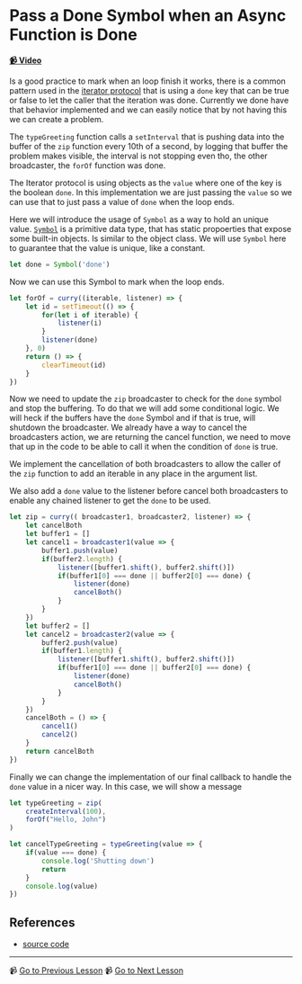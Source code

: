 # Pass a Done Symbol when an Async Function is Done 

**[📹 Video](https://egghead.io/lessons/egghead-pass-a-done-symbol-when-an-async-function-is-done)**

Is a good practice to mark when an loop finish it works, there is a common pattern used in the [iterator protocol](https://developer.mozilla.org/en-US/docs/Web/JavaScript/Reference/Iteration_protocols#Built-in_iterables) that is using a `done` key that can be true or false to let the caller that the iteration was done. Currently we done have that behavior implemented and we can easily notice that by not having this we can create a problem.

The `typeGreeting` function calls a `setInterval` that is pushing data into the buffer of the `zip` function every 10th of a second, by logging that buffer the problem makes visible, the interval is not stopping even tho, the other broadcaster, the `forOf` function was done.

The Iterator protocol is using objects as the  `value` where one of the key is the boolean `done`. In this implementation we are just passing the  `value` so we can use that to just pass a value of `done` when the loop ends.

Here we will introduce the usage of `Symbol` as a way to hold an unique value. 
[`Symbol`](https://developer.mozilla.org/en-US/docs/Web/JavaScript/Reference/Global_Objects/Symbol) is a primitive data type, that has static propoerties that expose some built-in objects. Is similar to the object class.
We will use `Symbol` here to guarantee that the value is unique, like a constant.

```javascript 
let done = Symbol('done')
```

Now we can use this Symbol to mark when the loop ends.

```javascript
let forOf = curry((iterable, listener) => {
    let id = setTimeout(() => {
        for(let i of iterable) {
            listener(i)
        }
        listener(done)
    }, 0)
    return () => {
        clearTimeout(id)
    }
})

```

Now we need to update the  `zip` broadcaster to check for the `done` symbol and stop the buffering. To do that we will add some conditional logic. We will heck if the buffers have the `done` Symbol and if that is true, will shutdown the broadcaster. 
We already have a way to cancel the broadcasters action, we are returning the cancel function, we need to move that up in the code to be able to call it when the condition of `done` is true. 

We implement the cancellation of both broadcasters to allow the caller of the `zip` function to add an iterable in any place in the argument list.

We also add a `done` value to the listener before cancel both broadcasters to enable any chained listener to get the `done` to be used.


```javascript
let zip = curry(( broadcaster1, broadcaster2, listener) => {
    let cancelBoth
    let buffer1 = []
    let cancel1 = broadcaster1(value => {
        buffer1.push(value)
        if(buffer2.length) {
            listener([buffer1.shift(), buffer2.shift()])
            if(buffer1[0] === done || buffer2[0] === done) {
                listener(done)
                cancelBoth()
            }
        }
    })
    let buffer2 = []
    let cancel2 = broadcaster2(value => {
        buffer2.push(value)
        if(buffer1.length) {
            listener([buffer1.shift(), buffer2.shift()])
            if(buffer1[0] === done || buffer2[0] === done) {
                listener(done)
                cancelBoth()
            }
        }
    })
    cancelBoth = () => {
        cancel1()
        cancel2()
    }
    return cancelBoth
})
```

Finally we can change the implementation of our final callback to handle the `done` value in a nicer way. In this case, we will show a message

```javascript
let typeGreeting = zip(
    createInterval(100),
    forOf("Hello, John")
)

let cancelTypeGreeting = typeGreeting(value => {
    if(value === done) {
        console.log('Shutting down')
        return
    }
    console.log(value)
})
```

## References

- [source code](https://github.com/johnlindquist/crafting-functions/blob/returning-functions/src/index.js)

---

📹 [Go to Previous Lesson](https://egghead.io/lessons/egghead-pass-an-array-to-a-callback-with-a-forof-function)
📹 [Go to Next Lesson](https://egghead.io/lessons/egghead-create-an-operator-function-to-modify-behaviors)

